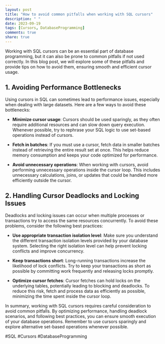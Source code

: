 ```yaml
---
layout: post
title: "How to avoid common pitfalls when working with SQL cursors"
description: " "
date: 2023-09-19
tags: [Cursors, DatabaseProgramming]
comments: true
share: true
---
```


Working with SQL cursors can be an essential part of database programming, but it can also be prone to common pitfalls if not used correctly. In this blog post, we will explore some of these pitfalls and provide tips on how to avoid them, ensuring smooth and efficient cursor usage.

## 1. Avoiding Performance Bottlenecks

Using cursors in SQL can sometimes lead to performance issues, especially when dealing with large datasets. Here are a few ways to avoid these bottlenecks:

- **Minimize cursor usage**: Cursors should be used sparingly, as they often require additional resources and can slow down query execution. Whenever possible, try to rephrase your SQL logic to use set-based operations instead of cursors.

- **Fetch in batches**: If you must use a cursor, fetch data in smaller batches instead of retrieving the entire result set at once. This helps reduce memory consumption and keeps your code optimized for performance.

- **Avoid unnecessary operations**: When working with cursors, avoid performing unnecessary operations inside the cursor loop. This includes unnecessary calculations, joins, or updates that could be handled more efficiently outside the cursor.

## 2. Handling Cursor Deadlocks and Locking Issues

Deadlocks and locking issues can occur when multiple processes or transactions try to access the same resources concurrently. To avoid these problems, consider the following best practices:

- **Use appropriate transaction isolation level**: Make sure you understand the different transaction isolation levels provided by your database system. Selecting the right isolation level can help prevent locking conflicts and improve concurrency.

- **Keep transactions short**: Long-running transactions increase the likelihood of lock conflicts. Try to keep your transactions as short as possible by committing work frequently and releasing locks promptly.

- **Optimize cursor fetches**: Cursor fetches can hold locks on the underlying tables, potentially leading to blocking and deadlocks. To reduce this risk, fetch and process data as efficiently as possible, minimizing the time spent inside the cursor loop.

In summary, working with SQL cursors requires careful consideration to avoid common pitfalls. By optimizing performance, handling deadlock scenarios, and following best practices, you can ensure smooth execution of your database operations. Remember to use cursors sparingly and explore alternative set-based operations whenever possible.

#SQL #Cursors #DatabaseProgramming
